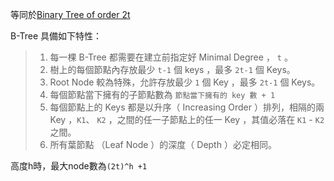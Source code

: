 
等同於[Binary Tree of order 2t](Binary%20Tree%20of%20order%20m.md)

B-Tree 具備如下特性：
>1.  每一棵 B-Tree 都需要在建立前指定好 Minimal Degree ， `t` 。
>2.  樹上的每個節點內存放最少 `t-1` 個 keys ，最多 `2t-1` 個 Keys。
>3.  Root Node 較為特殊，允許存放最少 `1` 個 Key ，最多 `2t-1` 個 Keys。
>4.  每個節點當下擁有的子節點數為 `節點當下擁有的 key 數 + 1`
>5.  每個節點上的 Keys 都是以升序（ Increasing Order ）排列，相隔的兩 Key ，`K1`、 `K2` ，之間的任一子節點上的任一 Key ，其值必落在 `K1` - `K2`之間。
>6.  所有葉節點 （Leaf Node ）的深度（ Depth ）必定相同。

高度h時，最大node數為`(2t)^h +1`